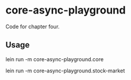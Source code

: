 # core-async-playground

Code for chapter four.

## Usage

lein run -m core-async-playground.core

lein run -m core-async-playground.stock-market
